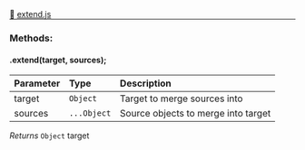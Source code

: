 <div class="mb-0">
    🔗 <a class="source-code" target="_blank"
        href="https://github.com/OpenHausIO/backend/blob/dev&#x2F;helper&#x2F;extend.js">extend.js</a>
</div>
<hr style="margin: 0 !important" />

<!-- CLASS -->

<!-- GENERAL -->
<!-- CLASS -->



<!-- METHODS -->
### Methods:
####  .extend(target, sources);  

| Parameter | Type       | Description    |
| :-------- | :--------- |:------------- |
| target | `Object` |  Target to merge sources into |
| sources | `...Object` |  Source objects to merge into target |




*Returns*  `Object`    target 


<!-- LINKS -->
<!-- LINKS -->

<!-- METHODS -->



<!-- DESCRIPTION -->
<!-- DESCRIPTION -->